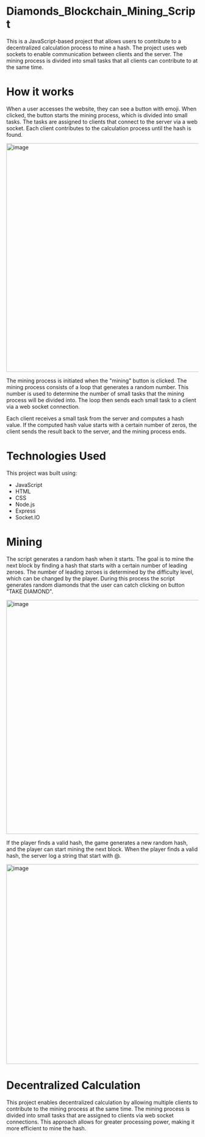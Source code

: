 # Diamonds_Blockchain_Mining_Script

This is a JavaScript-based project that allows users to contribute to a decentralized calculation process to mine a hash. The project uses web sockets to enable communication between clients and the server. The mining process is divided into small tasks that all clients can contribute to at the same time.

# How it works

When a user accesses the website, they can see a button with emoji. When clicked, the button starts the mining process, which is divided into small tasks. The tasks are assigned to clients that connect to the server via a web socket. Each client contributes to the calculation process until the hash is found.

<img width="599" alt="image" src="https://user-images.githubusercontent.com/91114967/221302185-8686493e-ace6-493b-899a-fcde9141fb90.png">

The mining process is initiated when the "mining" button is clicked. The mining process consists of a loop that generates a random number. This number is used to determine the number of small tasks that the mining process will be divided into. The loop then sends each small task to a client via a web socket connection.

Each client receives a small task from the server and computes a hash value. If the computed hash value starts with a certain number of zeros, the client sends the result back to the server, and the mining process ends.

# Technologies Used

This project was built using:

- JavaScript
- HTML
- CSS
- Node.js
- Express
- Socket.IO

# Mining
The script generates a random hash when it starts. The goal is to mine the next block by finding a hash that starts with a certain number of leading zeroes. The number of leading zeroes is determined by the difficulty level, which can be changed by the player. During this process the script generates random diamonds that the user can catch clicking on button "TAKE DIAMOND".

<img width="613" alt="image" src="https://user-images.githubusercontent.com/91114967/221302262-7ca48c79-f11c-4942-bfdf-cbdd5b82f3d7.png">

If the player finds a valid hash, the game generates a new random hash, and the player can start mining the next block.
When the player finds a valid hash, the server log a string that start with @.

<img width="523" alt="image" src="https://user-images.githubusercontent.com/91114967/221302794-4fb787c0-0354-4076-867c-df7876ba5ad2.png">

# Decentralized Calculation

This project enables decentralized calculation by allowing multiple clients to contribute to the mining process at the same time. The mining process is divided into small tasks that are assigned to clients via web socket connections. This approach allows for greater processing power, making it more efficient to mine the hash.
